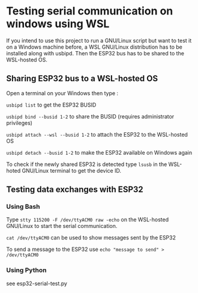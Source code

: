 # Testing serial communication on windows using WSL

If you intend to use this project to run a GNU/Linux script but want to test it on a Windows machine before, a WSL GNU/Linux distribution has to be installed along with usbipd.
Then the ESP32 bus has to be shared to the WSL-hosted OS.


## Sharing ESP32 bus to a WSL-hosted OS 

Open a terminal on your Windows then type :

`usbipd list` to get the ESP32 BUSID

`usbipd bind --busid 1-2` to share the BUSID (requires administrator privileges)

`usbipd attach --wsl --busid 1-2` to attach the ESP32 to the WSL-hosted OS

`usbipd detach --busid 1-2` to make the ESP32 available on Windows again

To check if the newly shared ESP32 is detected type `lsusb` in the WSL-hoted GNU/Linux terminal to get the device ID.


## Testing data exchanges with ESP32

### Using Bash

Type `stty 115200 -F /dev/ttyACM0 raw -echo` on the WSL-hosted GNU/Linux to start the serial communication.

`cat /dev/ttyACM0` can be used to show messages sent by the ESP32

To send a message to the ESP32 use `echo "message to send" > /dev/ttyACM0`


### Using Python

see esp32-serial-test.py
